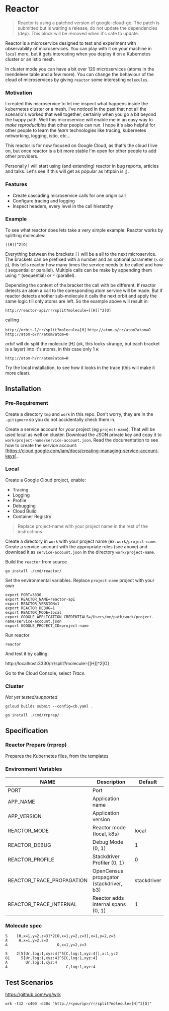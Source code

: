 # Reactor

> Reactor is using a patched version of google-cloud-go. The patch is submitted but is waiting a release, do not
> update the dependencies (dep). This block will be removed when it's safe to update.

Reactor is a microservice designed to test and experiment with observability of microservices. You can play with it
on your machine in `local` more, but it gets interesting when you deploy it on a Kubernetes cluster or an Istio mesh.

In cluster mode you can have a bit over 120 microservices (atoms in the mendeleev table and a few more). You can change
the behaviour of the cloud of microservices by giving `reactor` some interesting `molecules`.

### Motivation

I created this microservice to let me inspect what happens inside the kubernetes cluster or a mesh. I've noticed in the
past that not all the scenario's worked that well together, certainly when you go a bit beyond the happy path. Well this
microservice will enable me in an easy way to *make reproducibles* that other people can run. I hope it's also helpful
for other people to learn the *learn* technologies like tracing, kubernetes networking, logging, istio, etc...

This reactor is for now focused on Google Cloud, as that's the cloud I live on, but once reactor is a bit more stable
I'm open for other people to add other providers.

Personally I will start using (and extending) reactor in bug reports, articles and talks. Let's see if this will get
as popular as httpbin is ;).

### Features

* Create cascading microservice calls for one origin call
* Configure tracing and logging
* Inspect headers, every level in the call hierarchy

### Example

To see what reactor does lets take a very simple example. Reactor works by splitting molecules:

`[[H]]^2[O]`

Everything between the brackets `[]` will be a all to the next microservice. The brackets can be prefixed with a number
and an optional parameter (`s` or `p`), this tells reactor how many times the service needs to be called and how (
sequential or parallel). Multiple calls can be make by appending them using `^` (sequential) or `*` (parallel).

Depending the content of the bracket the call with be different. If reactor detects an atom a call to the coresponding
atom service will be made. But if reactor detects another sub-molecule it calls the next orbit and apply the same
logic till only atoms are left. So the example above will result in:

`http://reactor-api/rr/split?molecule=[[H]]^2[O]`

calling

`http://orbit-1/rr/split?molecule=[H]`
`http://atom-o/rr/atom?atom=O`
`http://atom-o/rr/atom?atom=O`

*orbit* will do split the molecule [H] (ok, this looks strange, but each bracket is a layer) into it's atoms, in this
case only 1 `H`:

`http://atom-h/rr/atom?atom=H`

Try the local installation, to see how it looks in the trace (this will make it more clear).

## Installation

### Pre-Requirement

Create a directory `tmp` and `work` in this repo. Don't worry, they are in the `.gitignore` so you do not accidentally
check them in.

Create a service account for *your* project (eg `project-name`). That will be used local as well on cluster. Download
the JSON private key and copy it to `work/project-name/service-account.json`. Read the documentation to see how to
create the service account:  [https://cloud.google.com/iam/docs/creating-managing-service-account-keys].

### Local

Create a Google Cloud project, enable:

* Tracing
* Logging
* Profile
* Debugging
* Cloud Build
* Container Registry

> Replace project-name with your project name in the rest of the instructions

Create a directory in `work` with your project name (ex. `work/project-name`. Create a service-account with the
appropriate roles (see above) and download it as `service-account.json` in the directory `work/project-name`.

Build the `reactor` from source

`go install ./cmd/reactor/`

Set the environmental variables. Replace `project-name` project with your own

```
export PORT=3330
export REACTOR_NAME=reactor-api
export REACTOR_VERSION=1
export REACTOR_DEBUG=1
export REACTOR_MODE=local
export GOOGLE_APPLICATION_CREDENTIALS=/Users/me/path/work/project-name/service-account.json
export GOOGLE_PROJECT_ID=project-name
```

Run reactor

`reactor`

And test it by calling:

http://localhost:3330/rr/split?molecule=[[H]]^2[O]

Go to the Cloud Console, select *Trace*.

### Cluster

*Not yet tested/supported*

`gcloud builds submit --config=cb.yaml .`

`go install ./cmd/rrprep/`


## Specification

### Reactor Prepare (rrprep)

Prepares the Kubernetes files, from the templates

### Environment Variables

NAME | Description | Default
---- | ----------- | -------
PORT | Port |
APP_NAME | Application name |
APP_VERSION | Application version |
REACTOR_MODE | Reactor mode (local, k8s) | local
REACTOR_DEBUG | Debug Mode (0, 1) | 1
REACTOR_PROFILE | Stackdriver Profiler (0, 1) | 0
REACTOR_TRACE_PROPAGATION | OpenCensus propagator (stackdriver, b3)  | stackdriver
REACTOR_TRACE_INTERNAL | Reactor adds internal spans (0, 1) | 1

### Molecule spec


```
S    [H,x=1,y=2,z=3]*2[O,x=1,y=2,z=3],x=1,y=2,z=3
A     H,x=1,y=2,z=3
A                      O,x=1,y=2,z=3
```


```
S    2[5[Ur,log:1,xyz:4]^5[C,log:1,xyz:4]],x:1,y:2
O1     5[Ur,log:1,xyz:4]^5[C,log:1,xyz:4]
A        Ur,log:1,xyz:4
A                          C,log:1,xyz:4
```

## Test Scenarios

https://github.com/wg/wrk

`wrk -t12 -c400 -d30s "http://<yourip>/rr/split?molecule=[H]^2[O]"`

